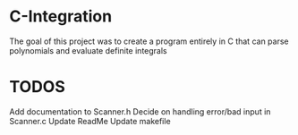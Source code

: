 # C-Integration
The goal of this project was to create a program entirely in C that can parse polynomials and evaluate definite integrals

# TODOS
Add documentation to Scanner.h
Decide on handling error/bad input in Scanner.c
Update ReadMe
Update makefile
